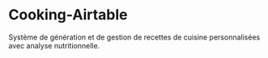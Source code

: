 # Cooking-Airtable
Système de génération et de gestion de recettes de cuisine personnalisées avec analyse nutritionnelle.
